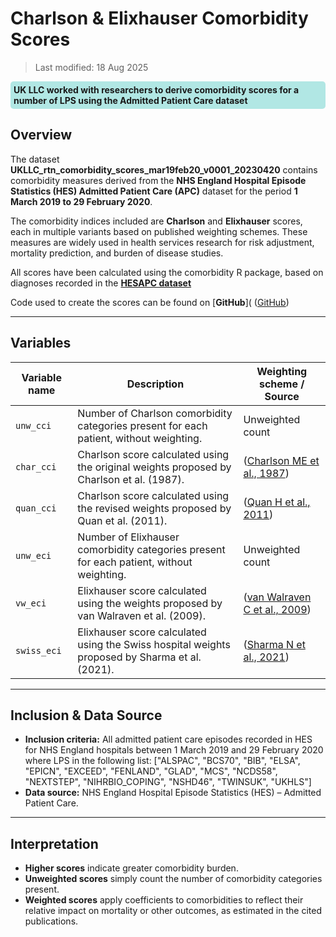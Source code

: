# Charlson & Elixhauser Comorbidity Scores
>Last modified: 18 Aug 2025
<div style="background-color: rgba(0, 178, 169, 0.3); padding: 5px; border-radius: 5px;"><strong>UK LLC worked with researchers to derive comorbidity scores for a number of LPS using the Admitted Patient Care dataset</strong></div>  

## Overview
The dataset **UKLLC_rtn_comorbidity_scores_mar19feb20_v0001_20230420** contains comorbidity measures derived from the **NHS England Hospital Episode Statistics (HES) Admitted Patient Care (APC)** dataset for the period **1 March 2019 to 29 February 2020**.

The comorbidity indices included are **Charlson** and **Elixhauser** scores, each in multiple variants based on published weighting schemes. These measures are widely used in health services research for risk adjustment, mortality prediction, and burden of disease studies.

All scores have been calculated using the comorbidity R package, based on diagnoses recorded in the [**HESAPC dataset**](../../../linked_health_data/NHS_England/HES%20datasets/APC/HESAPC.ipynb)

Code used to create the scores can be found on [**GitHub**]( (<a href="https://github.com/UKLLC/LLC_0002/tree/main/comorbidity_scores" target="_blank" rel="noopener noreferrer">GitHub</a>)

---

## Variables

| Variable name | Description | Weighting scheme / Source |
|---------------|-------------|----------------------------|
| `unw_cci` | Number of Charlson comorbidity categories present for each patient, without weighting. | Unweighted count |
| `char_cci` | Charlson score calculated using the original weights proposed by Charlson et al. (1987). | (<a href="https://pubmed.ncbi.nlm.nih.gov/3558716/" target="_blank" rel="noopener noreferrer">Charlson ME et al., 1987</a>) |
| `quan_cci` | Charlson score calculated using the revised weights proposed by Quan et al. (2011). | (<a href="https://pubmed.ncbi.nlm.nih.gov/21330339/" target="_blank" rel="noopener noreferrer">Quan H et al., 2011</a>) |
| `unw_eci` | Number of Elixhauser comorbidity categories present for each patient, without weighting. | Unweighted count |
| `vw_eci` | Elixhauser score calculated using the weights proposed by van Walraven et al. (2009). | (<a href="https://pubmed.ncbi.nlm.nih.gov/19433995/" target="_blank" rel="noopener noreferrer">van Walraven C et al., 2009</a>) |
| `swiss_eci` | Elixhauser score calculated using the Swiss hospital weights proposed by Sharma et al. (2021). | (<a href="https://pubmed.ncbi.nlm.nih.gov/33407455/" target="_blank" rel="noopener noreferrer">Sharma N et al., 2021</a>) |

---

## Inclusion & Data Source
- **Inclusion criteria:** All admitted patient care episodes recorded in HES for NHS England hospitals between 1 March 2019 and 29 February 2020 where LPS in the following list: ["ALSPAC", "BCS70", "BIB", "ELSA", "EPICN", "EXCEED", "FENLAND", "GLAD", "MCS", "NCDS58", "NEXTSTEP", "NIHRBIO_COPING", "NSHD46", "TWINSUK", "UKHLS"]
- **Data source:** NHS England Hospital Episode Statistics (HES) – Admitted Patient Care. 

---

## Interpretation
- **Higher scores** indicate greater comorbidity burden.
- **Unweighted scores** simply count the number of comorbidity categories present.
- **Weighted scores** apply coefficients to comorbidities to reflect their relative impact on mortality or other outcomes, as estimated in the cited publications.

